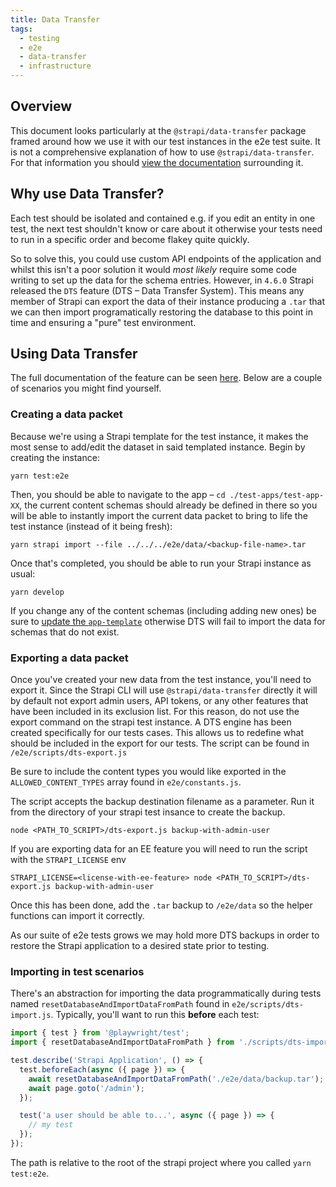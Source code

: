 ```yaml
---
title: Data Transfer
tags:
  - testing
  - e2e
  - data-transfer
  - infrastructure
---
```


## Overview

This document looks particularly at the `@strapi/data-transfer` package framed around how we use it with our test instances in the e2e test suite. It is not a comprehensive explanation of how to use `@strapi/data-transfer`. For that information you should [view the documentation](https://docs.strapi.io/developer-docs/latest/developer-resources/data-management.html) surrounding it.

## Why use Data Transfer?

Each test should be isolated and contained e.g. if you edit an entity in one test, the next test shouldn't know or care about it otherwise your tests need to run in a specific order and become flakey quite quickly.

So to solve this, you could use custom API endpoints of the application and whilst this isn't a poor solution it would _most likely_ require some code writing to set up the data for the schema entries. However, in `4.6.0` Strapi released the `DTS` feature (DTS – Data Transfer System). This means any member of Strapi can export the data of their instance producing a `.tar` that we can then import programatically restoring the database to this point in time and ensuring a "pure" test environment.

## Using Data Transfer

The full documentation of the feature can be seen [here](https://docs.strapi.io/developer-docs/latest/developer-resources/data-management.html). Below are a couple of scenarios you might find yourself.

### Creating a data packet

Because we're using a Strapi template for the test instance, it makes the most sense to add/edit the dataset in said templated instance. Begin by creating the instance:

```shell
yarn test:e2e
```

Then, you should be able to navigate to the app – `cd ./test-apps/test-app-XX`, the current content schemas should already be defined in there so you will be able to instantly import the current data packet to bring to life the test instance (instead of it being fresh):

```shell
yarn strapi import --file ../../../e2e/data/<backup-file-name>.tar
```

Once that's completed, you should be able to run your Strapi instance as usual:

```shell
yarn develop
```

If you change any of the content schemas (including adding new ones) be sure to [update the `app-template`](./01-app-template.md) otherwise DTS will fail to import the data for schemas that do not exist.

### Exporting a data packet

Once you've created your new data from the test instance, you'll need to export
it. Since the Strapi CLI will use `@strapi/data-transfer` directly it will by default not export admin users, API tokens, or any other features that have been included in its exclusion list. For this reason, do not use the export command on the strapi test instance. A DTS engine has been created specifically for our tests cases. This allows us to redefine what should be included in the export for our tests. The script can be found in `/e2e/scripts/dts-export.js`

Be sure to include the content types you would like exported in the `ALLOWED_CONTENT_TYPES` array found in `e2e/constants.js`.

The script accepts the backup destination filename as a parameter. Run it from the directory
of your strapi test insance to create the backup.

```shell
node <PATH_TO_SCRIPT>/dts-export.js backup-with-admin-user
```

If you are exporting data for an EE feature you will need to run the script with the `STRAPI_LICENSE` env

```shell
STRAPI_LICENSE=<license-with-ee-feature> node <PATH_TO_SCRIPT>/dts-export.js backup-with-admin-user
```

Once this has been done, add the `.tar` backup to `/e2e/data` so the helper
functions can import it correctly.

As our suite of e2e tests grows we may hold more DTS backups in order to restore
the Strapi application to a desired state prior to testing.

### Importing in test scenarios

There's an abstraction for importing the data programmatically during tests named `resetDatabaseAndImportDataFromPath` found in `e2e/scripts/dts-import.js`. Typically, you'll want to run this **before** each test:

```ts {2,5-8}
import { test } from '@playwright/test';
import { resetDatabaseAndImportDataFromPath } from './scripts/dts-import';

test.describe('Strapi Application', () => {
  test.beforeEach(async ({ page }) => {
    await resetDatabaseAndImportDataFromPath('./e2e/data/backup.tar');
    await page.goto('/admin');
  });

  test('a user should be able to...', async ({ page }) => {
    // my test
  });
});
```

The path is relative to the root of the strapi project where you called `yarn test:e2e`.

